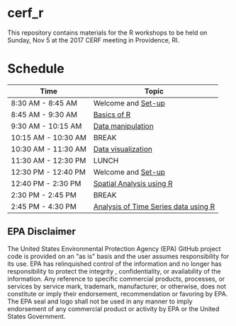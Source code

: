 # cerf_r

This repository contains materials for the R workshops to be held on Sunday, Nov 5 at the 2017 CERF meeting in Providence, RI.  

# Schedule

|Time|Topic|
|----|-----|
|8:30 AM - 8:45 AM|Welcome and [Set-up](lessons/set_up.md)|
|8:45 AM - 9:30 AM|[Basics of R](lessons/basics.md)|
|9:30 AM - 10:15 AM|[Data manipulation](lessons/data_manipulation.md)|
|10:15 AM - 10:30 AM | BREAK |
|10:30 AM - 11:30 AM|[Data visualization](https://USEPA.github.com/cerf_r/lessons/data_viz.html)|
|11:30 AM - 12:30 PM| LUNCH |
|12:30 PM - 12:40 PM|Welcome and [Set-up](lessons/set_up.md)|
|12:40 PM - 2:30 PM|[Spatial Analysis using R](lessons/spatial_analysis.md)|
|2:30 PM - 2:45 PM| BREAK |
|2:45 PM - 4:30 PM|[Analysis of Time Series data using R](https://USEPA.github.com/cerf_r/lessons/time_series.html)|

## EPA Disclaimer

The United States Environmental Protection Agency (EPA) GitHub project code is provided on an "as is" basis and the user assumes responsibility for its use. EPA has relinquished control of the information and no longer has responsibility to protect the integrity , confidentiality, or availability of the information. Any reference to specific commercial products, processes, or services by service mark, trademark, manufacturer, or otherwise, does not constitute or imply their endorsement, recommendation or favoring by EPA. The EPA seal and logo shall not be used in any manner to imply endorsement of any commercial product or activity by EPA or the United States Government.